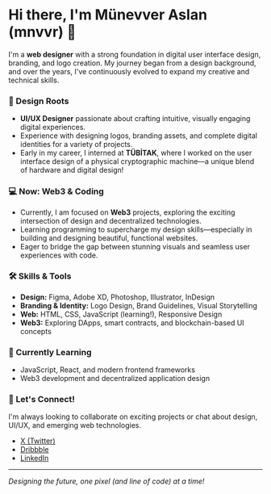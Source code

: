 # Hi there, I'm Münevver Aslan (mnvvr) 👋

I'm a **web designer** with a strong foundation in digital user interface design, branding, and logo creation. My journey began from a design background, and over the years, I've continuously evolved to expand my creative and technical skills.

### 🎨 Design Roots

- **UI/UX Designer** passionate about crafting intuitive, visually engaging digital experiences.
- Experience with designing logos, branding assets, and complete digital identities for a variety of projects.
- Early in my career, I interned at **TÜBİTAK**, where I worked on the user interface design of a physical cryptographic machine—a unique blend of hardware and digital design!

### 💻 Now: Web3 & Coding

- Currently, I am focused on **Web3** projects, exploring the exciting intersection of design and decentralized technologies.
- Learning programming to supercharge my design skills—especially in building and designing beautiful, functional websites.
- Eager to bridge the gap between stunning visuals and seamless user experiences with code.

### 🛠️ Skills & Tools

- **Design:** Figma, Adobe XD, Photoshop, Illustrator, InDesign
- **Branding & Identity:** Logo Design, Brand Guidelines, Visual Storytelling
- **Web:** HTML, CSS, JavaScript (learning!), Responsive Design
- **Web3:** Exploring DApps, smart contracts, and blockchain-based UI concepts

### 🌱 Currently Learning

- JavaScript, React, and modern frontend frameworks
- Web3 development and decentralized application design

### 🚀 Let's Connect!

I'm always looking to collaborate on exciting projects or chat about design, UI/UX, and emerging web technologies.

- [X (Twitter)](https://x.com/xoxmunevver)
- [Dribbble](https://dribbble.com/munevver)
- [LinkedIn](https://www.linkedin.com/in/munevveraslan/)

---

*Designing the future, one pixel (and line of code) at a time!*
